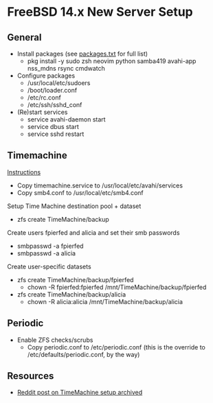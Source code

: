 # FreeBSD 14.x New Server Setup

## General
* Install packages (see [packages.txt](packages.txt) for full list)
    * pkg install -y sudo zsh neovim python samba419 avahi-app nss_mdns rsync cmdwatch
* Configure packages
    * /usr/local/etc/sudoers
    * /boot/loader.conf
    * /etc/rc.conf
    * /etc/ssh/sshd_conf
* (Re)start services
    * service avahi-daemon start
    * service dbus start
    * service sshd restart


## Timemachine
[Instructions](https://forums.FreeBSD.org/threads/samba-functions-but-unable-to-use-it-as-a-macos-time-machine-destination.79896/post-655905 (archived below))

* Copy timemachine.service to /usr/local/etc/avahi/services
* Copy smb4.conf to  /usr/local/etc/smb4.conf

Setup Time Machine destination pool + dataset
* zfs create TimeMachine/backup 

Create users fpierfed and alicia and set their smb passwords
* smbpasswd -a fpierfed
* smbpasswd -a alicia

Create user-specific datasets
* zfs create TimeMachine/backup/fpierfed
    * chown -R fpierfed:fpierfed /mnt/TimeMachine/backup/fpierfed
* zfs create TimeMachine/backup/alicia
    * chown -R alicia:alicia /mnt/TimeMachine/backup/alicia


## Periodic
* Enable ZFS checks/scrubs
  * Copy periodic.conf to /etc/periodic.conf (this is the override to /etc/defaults/periodic.conf, by the way)



## Resources
* [Reddit post on TimeMachine setup archived](Screenshot_2025-01-20_at_08.25.46.png)
